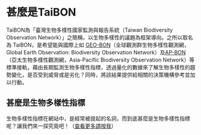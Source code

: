 # 甚麼是TaiBON

TaiBON為「臺灣生物多樣性國家監測與報告系統（Taiwan Biodiversity Observation Network）」之簡稱，以生物多樣性的議題為框架導向。之所以取名為
TaiBON，是希望能與國際上如 [GEO-BON](http://geobon.org/)（全球觀測群生物多樣性觀測網，Global Earth Observation: Biodiversity Observation 
Network）及[AP-BON](http://www.esabii.biodic.go.jp/ap-bon/index.html)（亞太生物多樣性觀測網，Asia-Pacific Biodiversity Observation Network）等標準接軌，藉由長期監測生物多樣性指標，透過量化的數據來了解生物多樣性的趨勢變化，是否受到威脅或是劣化？同時，將該結果提供給相關的決策機構參考並加以行動。


## 甚麼是生物多樣性指標

生物多樣性指標在網站中，是經常被提起的名詞，而到底甚麼是生物多樣性指標呢？讓我們來一探究竟吧！（[查看更多請按我](https://github.com/TaiBON/portal_webpages/blob/master/Indicator/Indicator%20and%20monitoring.md)）



